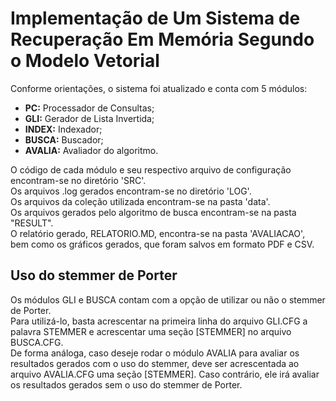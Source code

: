 # Implementação de Um Sistema de Recuperação Em Memória Segundo o Modelo Vetorial

Conforme orientações, o sistema foi atualizado e conta com 5 módulos:  

* **PC:** Processador de Consultas;
* **GLI:** Gerador de Lista Invertida;
* **INDEX:** Indexador;
* **BUSCA:** Buscador;
* **AVALIA:** Avaliador do algoritmo.

O código de cada módulo e seu respectivo arquivo de configuração encontram-se no diretório 'SRC'.  
Os arquivos .log gerados encontram-se no diretório 'LOG'.  
Os arquivos da coleção utilizada encontram-se na pasta 'data'.  
Os arquivos gerados pelo algoritmo de busca encontram-se na pasta "RESULT".  
O relatório gerado, RELATORIO.MD, encontra-se na pasta 'AVALIACAO', bem como os gráficos gerados, que foram salvos em formato PDF e CSV.  

## Uso do stemmer de Porter

Os módulos GLI e BUSCA contam com a opção de utilizar ou não o stemmer de Porter.  
Para utilizá-lo, basta acrescentar na primeira linha do arquivo GLI.CFG a palavra STEMMER e acrescentar uma seção [STEMMER] no arquivo BUSCA.CFG.  
De forma análoga, caso deseje rodar o módulo AVALIA para avaliar os resultados gerados com o uso do stemmer, deve ser acrescentada ao arquivo AVALIA.CFG uma seção [STEMMER]. Caso contrário, ele irá avaliar os resultados gerados sem o uso do stemmer de Porter.
